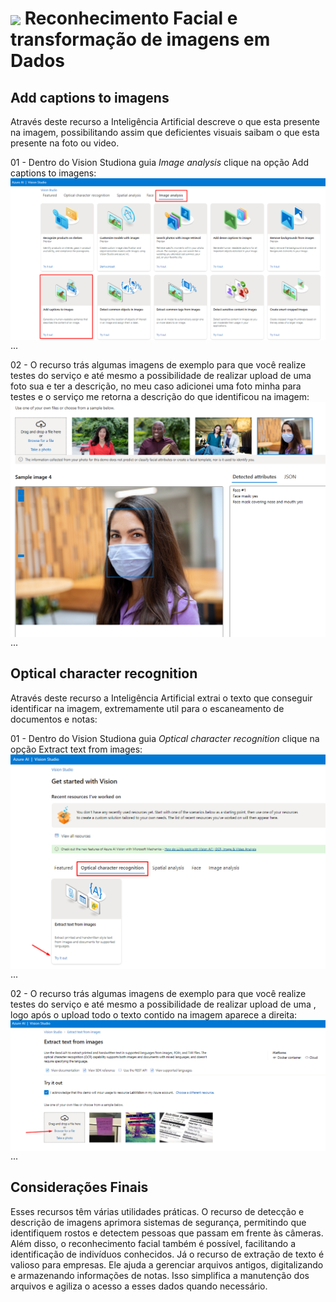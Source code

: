 <h1>
    <a href="https://www.dio.me/">
     <img align="center" width="60px" src="https://hermes.dio.me/lab_projects/badges/f38a62b8-2880-4fd2-82ff-ba263ce97cdb.png"></a>
    <span> Reconhecimento Facial e transformação de imagens em Dados</span>
</h1>

## Add captions to imagens
Através deste recurso a Inteligência Artificial descreve o que esta presente na imagem, possibilitando assim que deficientes visuais saibam o que esta presente na foto ou video.

01 - Dentro do Vision Studiona guia *Image analysis* clique na opção Add captions to imagens:   
<img align="right" src="img/01 (1).png" width=""/> 

...

02 - O recurso trás algumas imagens de exemplo para que você realize testes do serviço e até mesmo a possibilidade de realizar upload de uma foto sua e ter a descrição, no meu caso adicionei uma foto minha para testes e o serviço me retorna a descrição do que identificou na imagem:   
<img align="right" src="output/01.png" width=""/> 

...

## Optical character recognition
Através deste recurso a Inteligência Artificial extrai o texto que conseguir identificar na imagem, extremamente util para o escaneamento de documentos e notas:

01 - Dentro do Vision Studiona guia *Optical character recognition* clique na opção Extract text from images:   
<img align="right" src="img/02.png" width=""/> 

...


02 - O recurso trás algumas imagens de exemplo para que você realize testes do serviço e até mesmo a possibilidade de realizar upload de uma , logo após o upload todo o texto contido na imagem aparece a direita:   
<img align="right" src="img/03.png" width=""/> 

...

## Considerações Finais

 Esses recursos têm várias utilidades práticas. O recurso de detecção e descrição de imagens aprimora sistemas de segurança, permitindo que identifiquem rostos e detectem pessoas que passam em frente às câmeras. Além disso, o reconhecimento facial também é possível, facilitando a identificação de indivíduos conhecidos. Já o recurso de extração de texto é valioso para empresas. Ele ajuda a gerenciar arquivos antigos, digitalizando e armazenando informações de notas. Isso simplifica a manutenção dos arquivos e agiliza o acesso a esses dados quando necessário.

